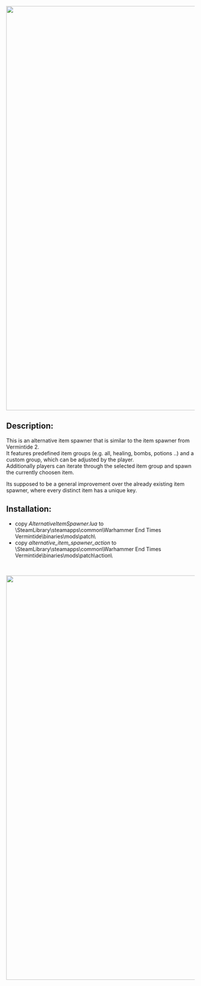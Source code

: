 <p align="center">
  <img src="../../../assets/banner-top.png" width="1080">
</p>

## Description:
This is an alternative item spawner that is similar to the item spawner from Vermintide 2.  
It features predefined item groups (e.g. all, healing, bombs, potions ..) and a custom group, which can be adjusted by the player.  
Additionally players can iterate through the selected item group and spawn the currently choosen item.  

Its supposed to be a general improvement over the already existing item spawner, where every distinct item has a unique key.

## Installation:
- copy *AlternativeItemSpawner.lua* to \SteamLibrary\steamapps\common\Warhammer End Times Vermintide\binaries\mods\patch\
- copy *alternative_item_spawner_action* to \SteamLibrary\steamapps\common\Warhammer End Times Vermintide\binaries\mods\patch\action\

<br/>

<p align="center">
  <img src="../../../assets/banner-buttom.png" width="1080">
</p>
